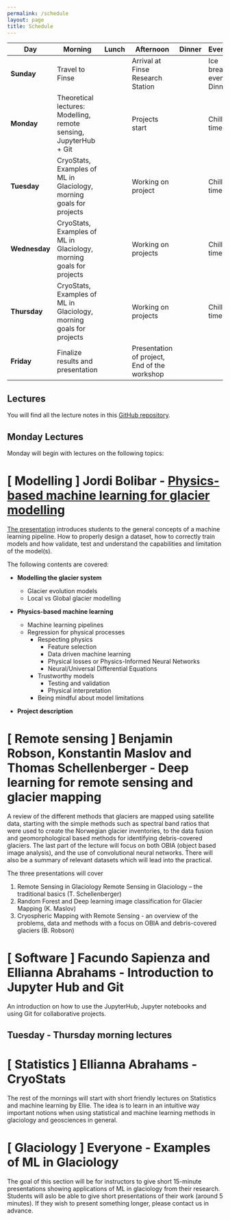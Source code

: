 ```yaml
---
permalink: /schedule
layout: page
title: Schedule
---
```

| Day           | Morning                                               | Lunch | Afternoon                                               | Dinner | Evening                   |
|---------------|-------------------------------------------------------|-------|---------------------------------------------------------|--------|---------------------------|
| **Sunday**    | Travel to Finse                                       |       | Arrival at Finse Research Station                        |        | Ice breaker event, Dinner |
| **Monday**    | Theoretical lectures: Modelling, remote sensing, JupyterHub + Git                                    |       | Projects start                                       |        | Chill time  |
| **Tuesday**   | CryoStats, Examples of ML in Glaciology, morning goals for projects                     |       | Working on project                       |        | Chill time          |
| **Wednesday** | CryoStats, Examples of ML in Glaciology, morning goals for projects |       | Working on projects |        | Chill time          |
| **Thursday**  | CryoStats, Examples of ML in Glaciology, morning goals for projects |       | Working on projects |        | Chill time          |
| **Friday**    | Finalize results and presentation   |       | Presentation of project, End of the workshop                       |        |                           |

## Lectures

You will find all the lecture notes in this [GitHub repository](https://github.com/Machine-Learning-in-Glaciology-Workshop/Instructor-notes). 

## Monday Lectures

Monday will begin with lectures on the following topics:

# [ Modelling ] Jordi Bolibar - [Physics-based machine learning for glacier modelling](https://github.com/Machine-Learning-in-Glaciology-Workshop/ML_for_Glacier_Modelling)

[The presentation](https://github.com/Machine-Learning-in-Glaciology-Workshop/Mass_Balance_ML_modelling/raw/main/Presentation_PhysicsBased_ML_Glaciology.pptx)
introduces students to the general concepts of a machine learning pipeline. How to properly design a dataset, how to correctly
train models and how validate, test and understand the capabilities and limitation of the model(s). 

The following contents are covered:

- **Modelling the glacier system**
  - Glacier evolution models
  - Local vs Global glacier modelling
  
- **Physics-based machine learning**
  - Machine learning pipelines
  - Regression for physical processes
    - Respecting physics
      - Feature selection
      - Data driven machine learning
      - Physical losses or Physics-Informed Neural Networks
      - Neural/Universal Differential Equations
    - Trustworthy models
      - Testing and validation
      - Physical interpretation
    - Being mindful about model limitations
- **Project description**


# [ Remote sensing ] Benjamin Robson, Konstantin Maslov and Thomas Schellenberger - Deep learning for remote sensing and glacier mapping

A review of the different methods that glaciers are mapped using satellite data, starting with the simple methods such as spectral band ratios that were used to create the Norwegian glacier inventories, to the data fusion and geomorphological based methods for identifying debris-covered glaciers. The last part of the lecture will focus on both OBIA (object based image analysis), and the use of convolutional neural networks. There will also be a summary of relevant datasets which will lead into the practical.

The three presentations will cover 
1. Remote Sensing in Glaciology Remote Sensing in Glaciology – the traditional basics (T. Schellenberger) 
2. Random Forest and Deep learning image classification for Glacier Mapping (K. Maslov)
3. Cryospheric Mapping with Remote Sensing - an overview of the problems, data and methods with a focus on OBIA and debris-covered glaciers (B. Robson)

# [ Software ] Facundo Sapienza and Ellianna Abrahams - Introduction to Jupyter Hub and Git

An introduction on how to use the JupyterHub, Jupyter notebooks and using Git for collaborative projects.

## Tuesday - Thursday morning lectures

# [ Statistics ] Ellianna Abrahams - CryoStats

The rest of the mornings will start with short friendly lectures on Statistics and machine learning by Ellie. The idea is to learn in an intuitive way important notions when using statistical and machine learning methods in glaciology and geosciences in general. 

# [ Glaciology ] Everyone - Examples of ML in Glaciology

The goal of this section will be for instructors to give short 15-minute presentations showing applications of ML in glaciology from their research. Students will aslo be able to give short presentations of their work (around 5 minutes). If they wish to present something longer, please contact us in advance. 
